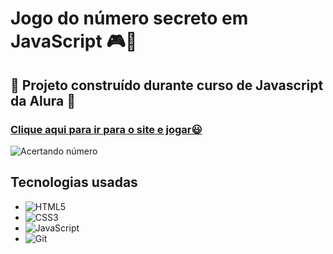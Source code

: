 #  Jogo do número secreto em JavaScript 🎮🔮
## 🎉 Projeto construído durante curso de Javascript da Alura 🎉
### [Clique aqui para ir para o site e jogar😃](https://devcayna.github.io/game_numero_secreto_js/)

<img aling= "center" src="https://github.com/DevCayna/game_numero_secreto_js/assets/133891837/8278179b-bff4-4278-8980-0cdcf4fad5ea" alt="Acertando número">

## Tecnologias usadas 
- ![HTML5](https://img.shields.io/badge/HTML5-E34F26?style=for-the-badge&logo=html5&logoColor=white)
- ![CSS3](https://img.shields.io/badge/CSS3-1572B6?style=for-the-badge&logo=css3&logoColor=white)
- ![JavaScript](https://img.shields.io/badge/JavaScript-F7DF1E?style=for-the-badge&logo=javascript&logoColor=black)
- ![Git](https://img.shields.io/badge/GIT-E44C30?style=for-the-badge&logo=git&logoColor=white)
